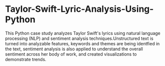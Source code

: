 # Taylor-Swift-Lyric-Analysis-Using-Python
This Python case study analyzes Taylor Swift's lyrics using natural language processing (NLP) and sentiment analysis techniques.Unstructured text is turned into analyzable features, keywords and themes are being identfied in the text,  sentiment analysis is also applied to understand the overall sentiment across her body of work, and created visualizations to demonstrate trends.
